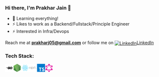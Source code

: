 ### Hi there, I'm Prakhar Jain 👋

- 🌱 Learning everything!
- ⚡ Likes to work as a Backend/Fullstack/Principle Engineer
- ⚡ Interested in Infra/Devops 

Reach me at **prakharj05@gmail.com** or follow me on [<img align="center" alt="LinkedIn" width="22px" src="https://cdn.jsdelivr.net/npm/simple-icons@v3/icons/linkedin.svg" />LinkedIn][linkedin]

### Tech Stack:
<img align="left" alt="React" width="26px" src="https://raw.githubusercontent.com/github/explore/main/topics/go/go.png" />
<img align="left" alt="NodeJS" width="26px" src="https://raw.githubusercontent.com/github/explore/main/topics/nodejs/nodejs.png" />
<img align="left" alt="React" width="26px" src="https://raw.githubusercontent.com/github/explore/main/topics/react/react.png" />
<img align="left" alt="NextJS" width="26px" src="https://raw.githubusercontent.com/github/explore/main/topics/nextjs/nextjs.png" />
<img align="left" alt="Typescript" width="26px" src="https://raw.githubusercontent.com/github/explore/main/topics/typescript/typescript.png" />
<img align="left" alt="GraphQL" width="26px" src="https://raw.githubusercontent.com/github/explore/main/topics/graphql/graphql.png" />

<br />
<br />

[linkedin]: https://www.linkedin.com/in/prakharjain05/
